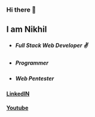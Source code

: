 ### Hi there 👋

## I am Nikhil


<ul>
  <li><h5>Full Stack Web Developer ✌</h5></li>
  <li><h5>Programmer</h5></li>
  <li><h5>Web Pentester</h5></li>
</ul>
<p>
<a style= "margin-top:7px;" href = "https://www.linkedin.com/in/nikhil-dash-b21109173/" ><h4>LinkedIN</h4></a>
<a href = "https://www.youtube.com/channel/UCXslKOlrQZm1xyJUnUopfWQ"><h4>Youtube</h4></a>
</p>

<!--
**nikhil0770/nikhil0770** is a ✨ _special_ ✨ repository because its `README.md` (this file) appears on your GitHub profile.

Here are some ideas to get you started:

- 🔭 I’m currently working on ...
- 🌱 I’m currently learning ...
- 👯 I’m looking to collaborate on ...
- 🤔 I’m looking for help with ...
- 💬 Ask me about ...
- 📫 How to reach me: ...
- 😄 Pronouns: ...
- ⚡ Fun fact: ...
-->
